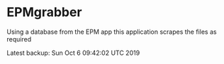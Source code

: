 # EPMgrabber
Using a database from the EPM app this application scrapes the files as required


Latest backup: Sun Oct 6 09:42:02 UTC 2019
